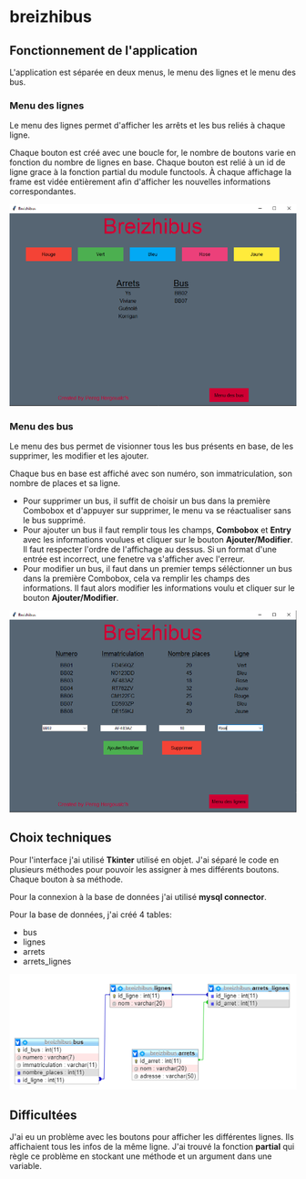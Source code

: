 # breizhibus
## Fonctionnement de l'application
L'application est séparée en deux menus, le menu des lignes et le menu des bus.

### Menu des lignes
Le menu des lignes permet d'afficher les arrêts et les bus reliés à chaque ligne.

Chaque bouton est créé avec une boucle for, le nombre de boutons varie en fonction du nombre de lignes en base. Chaque bouton est relié à un id de ligne grace à la fonction partial du module functools. À chaque affichage la frame est vidée entièrement afin d'afficher les nouvelles informations correspondantes.

![menu lignes](./images/menu_lignes.PNG)

### Menu des bus
Le menu des bus permet de visionner tous les bus présents en base, de les supprimer, les modifier et les ajouter.

Chaque bus en base est affiché avec son numéro, son immatriculation, son nombre de places et sa ligne.
- Pour supprimer un bus, il suffit de choisir un bus dans la première Combobox et d'appuyer sur supprimer, le menu va se réactualiser sans le bus supprimé.
- Pour ajouter un bus il faut remplir tous les champs, **Combobox** et **Entry** avec les informations voulues et cliquer sur le bouton **Ajouter/Modifier**. Il faut respecter l'ordre de l'affichage au dessus. Si un format d'une entrée est incorrect, une fenetre va s'afficher avec l'erreur.
- Pour modifier un bus, il faut dans un premier temps séléctionner un bus dans la première Combobox, cela va remplir les champs des informations. Il faut alors modifier les informations voulu et cliquer sur le bouton **Ajouter/Modifier**.

![menu bus](./images/menu_bus.PNG)

## Choix techniques

Pour l'interface j'ai utilisé **Tkinter** utilisé en objet.
J'ai séparé le code en plusieurs méthodes pour pouvoir les assigner à mes différents boutons. Chaque bouton à sa méthode.

Pour la connexion à la base de données j'ai utilisé **mysql connector**.

Pour la base de données, j'ai créé 4 tables:
- bus
- lignes
- arrets
- arrets_lignes

![bdd](./images/schema_bdd.PNG)

## Difficultées 

J'ai eu un problème avec les boutons pour afficher les différentes lignes. Ils affichaient tous les infos de la même ligne. J'ai trouvé la fonction **partial** qui règle ce problème en stockant une méthode et un argument dans une variable.
